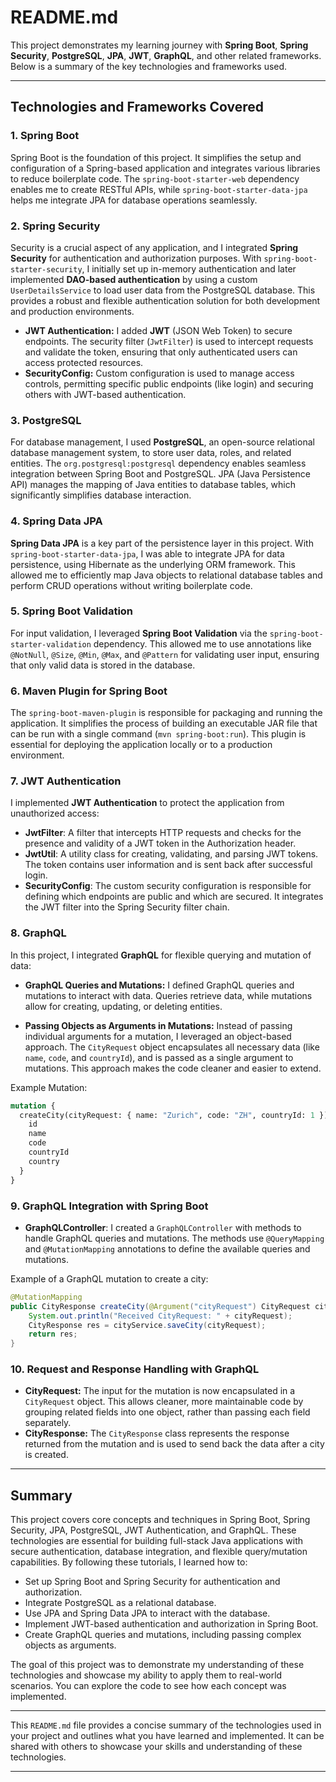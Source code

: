 
# README.md

This project demonstrates my learning journey with **Spring Boot**, **Spring Security**, **PostgreSQL**, **JPA**, **JWT**, **GraphQL**, and other related frameworks. Below is a summary of the key technologies and frameworks used.

---

## Technologies and Frameworks Covered

### 1. **Spring Boot**
Spring Boot is the foundation of this project. It simplifies the setup and configuration of a Spring-based application and integrates various libraries to reduce boilerplate code. The `spring-boot-starter-web` dependency enables me to create RESTful APIs, while `spring-boot-starter-data-jpa` helps me integrate JPA for database operations seamlessly.

### 2. **Spring Security**
Security is a crucial aspect of any application, and I integrated **Spring Security** for authentication and authorization purposes. With `spring-boot-starter-security`, I initially set up in-memory authentication and later implemented **DAO-based authentication** by using a custom `UserDetailsService` to load user data from the PostgreSQL database. This provides a robust and flexible authentication solution for both development and production environments.

- **JWT Authentication:** I added **JWT** (JSON Web Token) to secure endpoints. The security filter (`JwtFilter`) is used to intercept requests and validate the token, ensuring that only authenticated users can access protected resources.
- **SecurityConfig:** Custom configuration is used to manage access controls, permitting specific public endpoints (like login) and securing others with JWT-based authentication.

### 3. **PostgreSQL**
For database management, I used **PostgreSQL**, an open-source relational database management system, to store user data, roles, and related entities. The `org.postgresql:postgresql` dependency enables seamless integration between Spring Boot and PostgreSQL. JPA (Java Persistence API) manages the mapping of Java entities to database tables, which significantly simplifies database interaction.

### 4. **Spring Data JPA**
**Spring Data JPA** is a key part of the persistence layer in this project. With `spring-boot-starter-data-jpa`, I was able to integrate JPA for data persistence, using Hibernate as the underlying ORM framework. This allowed me to efficiently map Java objects to relational database tables and perform CRUD operations without writing boilerplate code.

### 5. **Spring Boot Validation**
For input validation, I leveraged **Spring Boot Validation** via the `spring-boot-starter-validation` dependency. This allowed me to use annotations like `@NotNull`, `@Size`, `@Min`, `@Max`, and `@Pattern` for validating user input, ensuring that only valid data is stored in the database.

### 6. **Maven Plugin for Spring Boot**
The `spring-boot-maven-plugin` is responsible for packaging and running the application. It simplifies the process of building an executable JAR file that can be run with a single command (`mvn spring-boot:run`). This plugin is essential for deploying the application locally or to a production environment.

### 7. **JWT Authentication**
I implemented **JWT Authentication** to protect the application from unauthorized access:

- **JwtFilter**: A filter that intercepts HTTP requests and checks for the presence and validity of a JWT token in the Authorization header.
- **JwtUtil**: A utility class for creating, validating, and parsing JWT tokens. The token contains user information and is sent back after successful login.
- **SecurityConfig**: The custom security configuration is responsible for defining which endpoints are public and which are secured. It integrates the JWT filter into the Spring Security filter chain.

### 8. **GraphQL**
In this project, I integrated **GraphQL** for flexible querying and mutation of data:

- **GraphQL Queries and Mutations:** I defined GraphQL queries and mutations to interact with data. Queries retrieve data, while mutations allow for creating, updating, or deleting entities.

- **Passing Objects as Arguments in Mutations:** Instead of passing individual arguments for a mutation, I leveraged an object-based approach. The `CityRequest` object encapsulates all necessary data (like `name`, `code`, and `countryId`), and is passed as a single argument to mutations. This approach makes the code cleaner and easier to extend.

Example Mutation:
```graphql
mutation {
  createCity(cityRequest: { name: "Zurich", code: "ZH", countryId: 1 }) {
    id
    name
    code
    countryId
    country
  }
}
```

### 9. **GraphQL Integration with Spring Boot**
- **GraphQLController**: I created a `GraphQLController` with methods to handle GraphQL queries and mutations. The methods use `@QueryMapping` and `@MutationMapping` annotations to define the available queries and mutations.

Example of a GraphQL mutation to create a city:
```java
@MutationMapping
public CityResponse createCity(@Argument("cityRequest") CityRequest cityRequest) {
    System.out.println("Received CityRequest: " + cityRequest);
    CityResponse res = cityService.saveCity(cityRequest);
    return res;
}
```

### 10. **Request and Response Handling with GraphQL**
- **CityRequest:** The input for the mutation is now encapsulated in a `CityRequest` object. This allows cleaner, more maintainable code by grouping related fields into one object, rather than passing each field separately.
- **CityResponse:** The `CityResponse` class represents the response returned from the mutation and is used to send back the data after a city is created.

---

## Summary

This project covers core concepts and techniques in Spring Boot, Spring Security, JPA, PostgreSQL, JWT Authentication, and GraphQL. These technologies are essential for building full-stack Java applications with secure authentication, database integration, and flexible query/mutation capabilities. By following these tutorials, I learned how to:

- Set up Spring Boot and Spring Security for authentication and authorization.
- Integrate PostgreSQL as a relational database.
- Use JPA and Spring Data JPA to interact with the database.
- Implement JWT-based authentication and authorization in Spring Boot.
- Create GraphQL queries and mutations, including passing complex objects as arguments.

The goal of this project was to demonstrate my understanding of these technologies and showcase my ability to apply them to real-world scenarios. You can explore the code to see how each concept was implemented.

---

This `README.md` file provides a concise summary of the technologies used in your project and outlines what you have learned and implemented. It can be shared with others to showcase your skills and understanding of these technologies.

---

